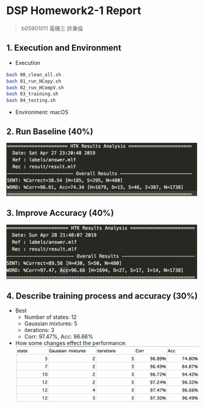 # DSP Homework2-1 Report
> b05901011 電機三 許秉倫
## 1. Execution and Environment
- Execution
```bash
bash 00_clean_all.sh
bash 01_run_HCopy.sh
bash 02_run_HCompV.sh
bash 03_training.sh
bash 04_testing.sh
```
- Environment: macOS

## 2. Run Baseline (40%)
<img src='assets/baseline.png' width='500px'>

## 3. Improve Accuracy (40%)
<img src='assets/improved.png' width='500px'>

## 4. Describe training process and accuracy (30%)
- Best
  - Number of states: 12
  - Gaussian mixtures: 5
  - iterations: 3
  - Corr: 97.47%, Acc: 96.66%
- How some changes effect the performance: 
    <img src="assets/experiment.png" width="500px">